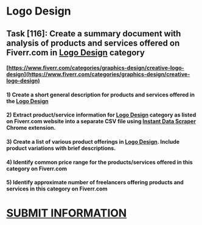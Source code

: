 # Logo Design
## Task [116]: Create a summary document with analysis of products and services offered on Fiverr.com in [Logo Design](https://www.fiverr.com/categories/graphics-design/creative-logo-design) category
#### [https://www.fiverr.com/categories/graphics-design/creative-logo-design](https://www.fiverr.com/categories/graphics-design/creative-logo-design)
#### 1) Create a short general description for products and services offered in the [Logo Design](https://www.fiverr.com/categories/graphics-design/creative-logo-design)
#### 2) Extract product/service information for [Logo Design](https://www.fiverr.com/categories/graphics-design/creative-logo-design) category as listed on Fiverr.com website into a separate CSV file using [Instant Data Scraper](https://chrome.google.com/webstore/detail/instant-data-scraper/ofaokhiedipichpaobibbnahnkdoiiah) Chrome extension.
#### 3) Create a list of various product offerings in [Logo Design](https://www.fiverr.com/categories/graphics-design/creative-logo-design). Include product variations with brief descriptions.
#### 4) Identify common price range for the products/services offered in this category on Fiverr.com
#### 5) Identify approximate number of freelancers offering products and services in this category on Fiverr.com

# [SUBMIT INFORMATION](https://forms.office.com/r/8AEKjkLxKG)
